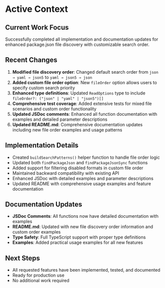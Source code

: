 # Active Context

## Current Work Focus
Successfully completed all implementation and documentation updates for enhanced package.json file discovery with customizable search order.

## Recent Changes
1. **Modified file discovery order**: Changed default search order from `json → yaml → json5` to `yaml → json5 → json`
2. **Added custom file order option**: New `fileOrder` option allows users to specify custom search priority
3. **Enhanced type definitions**: Updated `ReadOptions` type to include `fileOrder?: ("json" | "yaml" | "json5")[]`
4. **Comprehensive test coverage**: Added extensive tests for mixed file scenarios and custom order functionality
5. **Updated JSDoc comments**: Enhanced all function documentation with examples and detailed parameter descriptions
6. **Updated README.md**: Comprehensive documentation updates including new file order examples and usage patterns

## Implementation Details
- Created `buildSearchPatterns()` helper function to handle file order logic
- Updated both `findPackageJson` and `findPackageJsonSync` functions
- Added support for filtering disabled formats in custom file order
- Maintained backward compatibility with existing API
- Enhanced JSDoc with detailed examples and parameter descriptions
- Updated README with comprehensive usage examples and feature documentation

## Documentation Updates
- **JSDoc Comments**: All functions now have detailed documentation with examples
- **README.md**: Updated with new file discovery order information and custom order examples
- **Type Safety**: Full TypeScript support with proper type definitions
- **Examples**: Added practical usage examples for all new features

## Next Steps
- All requested features have been implemented, tested, and documented
- Ready for production use
- No additional work required